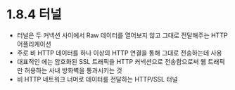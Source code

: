 # 1.8.4 터널

* 터널은 두 커넥션 사이에서 Raw 데이터를 열어보지 않고 그대로 전달해주는 HTTP 어플리케이션
* 주로 비 HTTP 데이터를 하나 이상의 HTTP 연결을 통해 그대로 전송하는데 사용
* 대표적인 에는 암호화된 SSL 트래픽을 HTTP 커넥션으로 전송함으로써 웹 트래픽만 허용하는 사내 방화벽을 통과시키는 것
* 비 HTTP 네트워크 너머로 데이터를 전달하는 HTTP/SSL 터널
